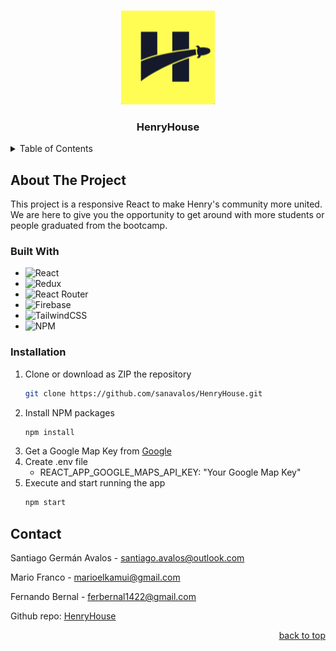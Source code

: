 <a id="readme-top"></a>

<br />
<div align="center">
  <img src="public/favicon.ico" alt="Henry" width="150" height="150">

  <h3 align="center">HenryHouse</h3>

</div>

<details>
  <summary>Table of Contents</summary>
  <ol>
    <li>
      <a href="#about-the-project">About The Project</a>
      <ul>
        <li><a href="#built-with">Built With</a></li>
      </ul>
    </li>
    <li><a href="#installation">Installation</a></li>
    <li><a href="#usage">Usage</a></li>
    <li><a href="#contact">Contact</a></li>
    <li><a href="#acknowledgments">Acknowledgments</a></li>
  </ol>
</details>

## About The Project

This project is a responsive React to make Henry's community more united. We are here to give you the opportunity to get around with more students or people graduated from the bootcamp.

### Built With

- ![React](https://img.shields.io/badge/React-20232A?style=for-the-badge&logo=react&logoColor=61DAFB)
- ![Redux](https://img.shields.io/badge/redux-%23593d88.svg?style=for-the-badge&logo=redux&logoColor=white)
- ![React Router](https://img.shields.io/badge/React_Router-CA4245?style=for-the-badge&logo=react-router&logoColor=white)
- ![Firebase](https://img.shields.io/badge/firebase-%23039BE5.svg?style=for-the-badge&logo=firebase)
- ![TailwindCSS](https://img.shields.io/badge/tailwindcss-%2338B2AC.svg?style=for-the-badge&logo=tailwind-css&logoColor=white)
- ![NPM](https://img.shields.io/badge/NPM-%23000000.svg?style=for-the-badge&logo=npm&logoColor=white)

### Installation

1. Clone or download as ZIP the repository
   ```sh
   git clone https://github.com/sanavalos/HenryHouse.git
   ```
2. Install NPM packages
   ```sh
   npm install
   ```
3. Get a Google Map Key from [Google](https://mapsplatform.google.com)
4. Create .env file
   - REACT_APP_GOOGLE_MAPS_API_KEY: "Your Google Map Key"
5. Execute and start running the app
   ```sh
   npm start
   ```

## Contact

Santiago Germán Avalos - santiago.avalos@outlook.com

Mario Franco - marioelkamui@gmail.com

Fernando Bernal - ferbernal1422@gmail.com

Github repo: [HenryHouse](https://github.com/sanavalos/HenryHouse)

<p align="right"><a href="#readme-top">back to top</a></p>
